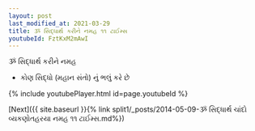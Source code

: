 ```yaml
---
layout: post
last_modified_at: 2021-03-29
title: ૐ સિદ્ધાર્થ કરીને નમહ ૧૧ ટાઈમ્સ
youtubeId: FztKxM2mAwI
---
```

 
 
 ૐ સિદ્ધાર્થ કરીને નમહ  
 
 -  કોણ સિદ્ધો (મહાન સંતો) નું ભલું કરે છે 
 
  
 
  
 
 
 
 
 
 


{% include youtubePlayer.html id=page.youtubeId %}
 
[Next]({{ site.baseurl }}{% link  split1/_posts/2014-05-09-ૐ સિદ્ધાર્થ ચાંદો વ્યકણોતહરયા નમહ ૧૧ ટાઈમ્સ.md%})
 
